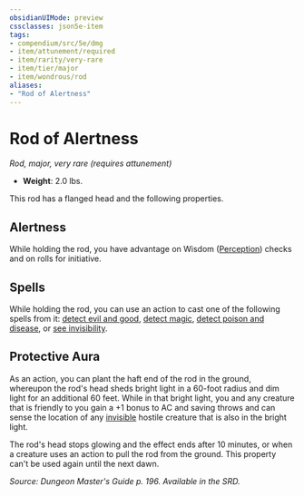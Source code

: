 ```yaml
---
obsidianUIMode: preview
cssclasses: json5e-item
tags:
- compendium/src/5e/dmg
- item/attunement/required
- item/rarity/very-rare
- item/tier/major
- item/wondrous/rod
aliases: 
- "Rod of Alertness"
---
```

# Rod of Alertness
*Rod, major, very rare (requires attunement)*  

- **Weight**: 2.0 lbs.

This rod has a flanged head and the following properties.

## Alertness

While holding the rod, you have advantage on Wisdom ([Perception](rules/skills.md#Perception)) checks and on rolls for initiative.

## Spells

While holding the rod, you can use an action to cast one of the following spells from it: [detect evil and good](compendium/spells/detect-evil-and-good.md), [detect magic](compendium/spells/detect-magic.md), [detect poison and disease](compendium/spells/detect-poison-and-disease.md), or [see invisibility](compendium/spells/see-invisibility.md).

## Protective Aura

As an action, you can plant the haft end of the rod in the ground, whereupon the rod's head sheds bright light in a 60-foot radius and dim light for an additional 60 feet. While in that bright light, you and any creature that is friendly to you gain a +1 bonus to AC and saving throws and can sense the location of any [invisible](rules/conditions.md#invisible) hostile creature that is also in the bright light.

The rod's head stops glowing and the effect ends after 10 minutes, or when a creature uses an action to pull the rod from the ground. This property can't be used again until the next dawn.

*Source: Dungeon Master's Guide p. 196. Available in the SRD.*